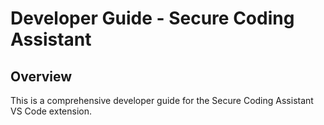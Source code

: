 # Developer Guide - Secure Coding Assistant

## Overview

This is a comprehensive developer guide for the Secure Coding Assistant VS Code extension.

